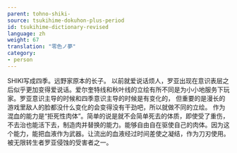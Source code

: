 ```yaml
---
parent: tohno-shiki-
source: tsukihime-dokuhon-plus-period
id: tsukihime-dictionary-revised
language: zh
weight: 67
translation: "零色ノ夢"
category:
- person
---
```


SHIKI写成四季。远野家原本的长子。
以前就爱说话烦人，罗亚出现在意识表层之后似乎更加变得爱说话。爱尔奎特线和秋叶线的立绘有所不同是为小小地服务下玩家。罗亚意识主导的时候和四季意识主导的时候是有变化的，
但重要的是漫长的游戏里敌人的脸都没什么变化的会变得没有干劲吧，所以就做不同的立绘。
作为混血的能力是“拒死性肉体”。简单的说是就不会简单死去的体质，即使受了重伤，不去治也能活下去，制造肉并替换的能力。能够自由自在驱使自己的肉体。因为这个能力，能把血液作为武器。让流出的血液经过时间差使之凝结，作为刀刃使用。
被无限转生者罗亚侵蚀的受害者之一。
